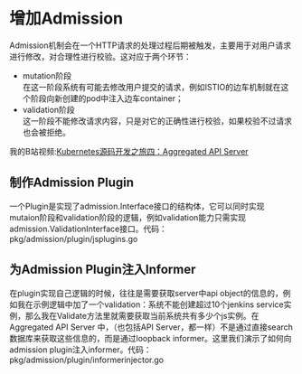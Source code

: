 # 增加Admission  
Admission机制会在一个HTTP请求的处理过程后期被触发，主要用于对用户请求进行修改，对合理性进行校验。这对应于两个环节：  
- mutation阶段  
在这一阶段系统有可能去修改用户提交的请求，例如ISTIO的边车机制就在这个阶段向新创建的pod中注入边车container；  
- validation阶段  
这一阶段不能修改请求内容，只是对它的正确性进行校验，如果校验不过请求也会被拒绝。  

我的B站视频:[Kubernetes源码开发之旅四：Aggregated API Server](https://www.bilibili.com/video/BV1Ve4y1U7oE/?vd_source=9304721f2aeb71f0f883054e229f5b22)  

## 制作Admission Plugin  
一个Plugin是实现了admission.Interface接口的结构体，它可以同时实现mutaion阶段和validation阶段的逻辑，例如validation能力只需实现admission.ValidationInterface接口。代码：  
pkg/admission/plugin/jsplugins.go  

## 为Admission Plugin注入Informer  
在plugin实现自己逻辑的时候，往往是需要获取server中api object的信息的，例如我在示例逻辑中加了一个validation：系统不能创建超过10个jenkins service实例，那么我在Validate方法里就需要获取当前系统共有多少个js实例。在Aggregated API Server 中，（也包括API Server，都一样）不是通过直接search数据库来获取这些信息的，而是通过loopback informer。这里我们演示了如何向admission plugin注入informer。代码：  
pkg/admission/plugin/informerinjector.go  
